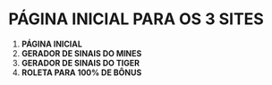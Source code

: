 # PÁGINA INICIAL PARA OS 3 SITES

1. **PÁGINA INICIAL**
2. **GERADOR DE SINAIS DO MINES**
3. **GERADOR DE SINAIS DO TIGER**
4. **ROLETA PARA 100% DE BÔNUS**
